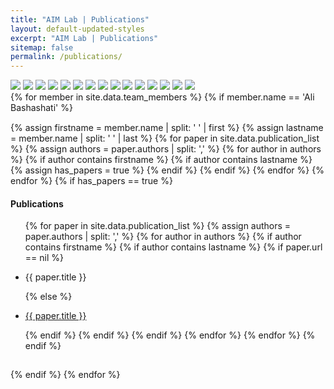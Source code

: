 ```yaml
---
title: "AIM Lab | Publications"
layout: default-updated-styles
excerpt: "AIM Lab | Publications"
sitemap: false
permalink: /publications/
---
```

<div class="publications-hero-container">
</div>

<div class="front-effect-container">
    <img class="image" data-index="0" data-status="inactive" src="../img/front_effect/OvCa-Zoom.jpg" />
    <img class="image" data-index="1" data-status="inactive" src="../img/front_effect/OvCa-Zoom7.jpg" />
    <img class="image" data-index="2" data-status="inactive" src="../img/front_effect/OvCa-Zoom6.jpg" />
    <img class="image" data-index="3" data-status="inactive" src="../img/front_effect/OvCa-Zoom8.jpg" />
    <img class="image" data-index="4" data-status="inactive" src="../img/front_effect/OvCa-Zoom12.jpg" />
    <img class="image" data-index="5" data-status="inactive" src="../img/front_effect/OvCa-Zoom9.jpg" />
    <img class="image" data-index="6" data-status="inactive" src="../img/front_effect/OvCa-Zoom13.jpg" />
    <img class="image" data-index="7" data-status="inactive" src="../img/front_effect/OvCa-Zoom15.jpg" />
    <img class="image" data-index="8" data-status="inactive" src="../img/front_effect/OvCa-Zoom3.jpg" />
    <img class="image" data-index="9" data-status="inactive" src="../img/front_effect/OvCa-Zoom11.jpg" />
    <img class="image" data-index="10" data-status="inactive" src="../img/front_effect/OvCa-Zoom10.jpg" />
    <img class="image" data-index="11" data-status="inactive" src="../img/front_effect/OvCa-Zoom4.jpg" />
    <img class="image" data-index="12" data-status="inactive" src="../img/front_effect/OvCa-Zoom2.jpg" />
    <img class="image" data-index="13" data-status="inactive" src="../img/front_effect/OvCa-Zoom14.jpg" />
    <img class="image" data-index="14" data-status="inactive" src="../img/front_effect/OvCa-Zoom5.jpg" />
</div>

<div>
{% for member in site.data.team_members %}
{% if member.name == 'Ali Bashashati' %}
    <div class="col-lg-12" style="padding: 15px 0;">
    {% assign firstname = member.name | split: ' ' | first %}
    {% assign lastname = member.name | split: ' ' | last %}
    {% for paper in site.data.publication_list %}
        {% assign authors = paper.authors | split: ',' %}
        {% for author in authors %}
            {% if author contains firstname %}
                {% if author contains lastname %}
                    {% assign has_papers = true %}
                {% endif %}
            {% endif %}
        {% endfor %}
    {% endfor %}
    {% if has_papers == true %}
    <h4 class="publications-title">Publications</h4>
        <div class="scrollbox">
            <ul class="styled-list">
            {% for paper in site.data.publication_list %}
                {% assign authors = paper.authors | split: ',' %}
                {% for author in authors %}
                    {% if author contains firstname %}
                        {% if author contains lastname %}
                            {% if paper.url == nil %}
                            <li><p>{{ paper.title }}</p></li>
                            {% else %}
                            <li><p><a href="{{ paper.url }}" class="off">{{ paper.title }}</a></p></li>
                            {% endif %}
                        {% endif %}
                    {% endif %}
                {% endfor %}
            {% endfor %}
            {% endif %}
            </ul>
        </div>
    </div>
{% endif %}
{% endfor %}
</div>